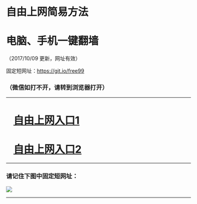 ﻿# 自由上网简易方法

# 电脑、手机一键翻墙

（2017/10/09 更新，网址有效）

固定短网址：https://git.io/free99

### （微信如打不开，请转到浏览器打开）


***





# &nbsp;&nbsp; <a href="http://ft417515241.fwq-tz-1001.info/fwqtz01.html?t=100900121291 " target="_blank">自由上网入口1</a>
# &nbsp;&nbsp; <a href="http://ft1722623090.fwq-tz-1002.info/fwqtz02.html?t=100900118211 " target="_blank">自由上网入口2</a>
***

### 请记住下图中固定短网址：

<img src="https://s3-us-west-2.amazonaws.com/fwq-1001/yjfq-20170905okok.png" /> 


***

